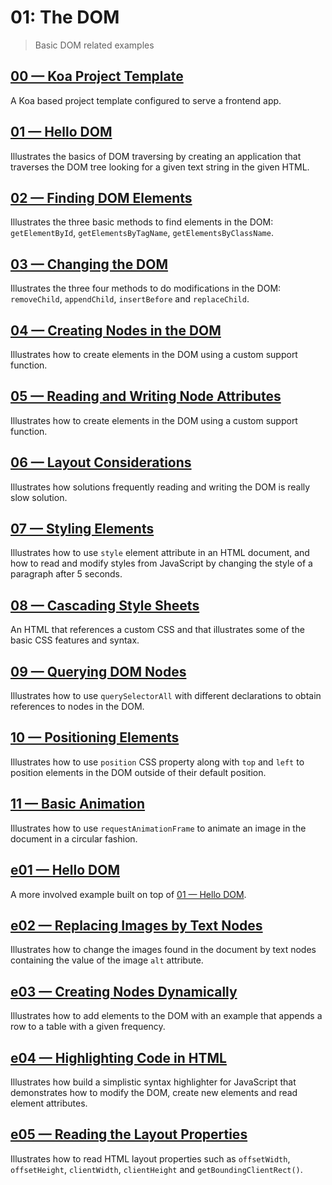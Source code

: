 # 01: The DOM
> Basic DOM related examples

## [00 &mdash; Koa Project Template](./00-prj-template-koa/)
A Koa based project template configured to serve a frontend app.

## [01 &mdash; Hello DOM](./01-hello-dom/)
Illustrates the basics of DOM traversing by creating an application that traverses the DOM tree looking for a given text string in the given HTML.

## [02 &mdash; Finding DOM Elements](./02-finding-dom-elements/)
Illustrates the three basic methods to find elements in the DOM: `getElementById`, `getElementsByTagName`, `getElementsByClassName`.

## [03 &mdash; Changing the DOM](./03-chaning-the-dom/)
Illustrates the three four methods to do modifications in the DOM: `removeChild`, `appendChild`, `insertBefore` and `replaceChild`.

## [04 &mdash; Creating Nodes in the DOM](./04-creating-nodes-in-the-dom/)
Illustrates how to create elements in the DOM using a custom support function.

## [05 &mdash; Reading and Writing Node Attributes](./05-reading-and-writing-node-attribs/)
Illustrates how to create elements in the DOM using a custom support function.

## [06 &mdash; Layout Considerations](./06-layout-considerations/)
Illustrates how solutions frequently reading and writing the DOM is really slow solution.

## [07 &mdash; Styling Elements](./07-styling-elements/)
Illustrates how to use `style` element attribute in an HTML document, and how to read and modify styles from JavaScript by changing the style of a paragraph after 5 seconds.

## [08 &mdash; Cascading Style Sheets](./08-css/)
An HTML that references a custom CSS and that illustrates some of the basic CSS features and syntax.

## [09 &mdash; Querying DOM Nodes](./09-querying-dom-nodes/)
Illustrates how to use `querySelectorAll` with different declarations to obtain references to nodes in the DOM.

## [10 &mdash; Positioning Elements](./10-positioning-elements/)
Illustrates how to use `position` CSS property along with `top` and `left` to position elements in the DOM outside of their default position.

## [11 &mdash; Basic Animation](./11-basic-animation/)
Illustrates how to use `requestAnimationFrame` to animate an image in the document in a circular fashion.

## [e01 &mdash; Hello DOM](./e01-hello-dom/)
A more involved example built on top of [01 &mdash; Hello DOM](./01-hello-dom/).

## [e02 &mdash; Replacing Images by Text Nodes](./e02-replacing-imgs-by-text-nodes/)
Illustrates how to change the images found in the document by text nodes containing the value of the image `alt` attribute.

## [e03 &mdash; Creating Nodes Dynamically](./e03-adding-elements-by-time/)
Illustrates how to add elements to the DOM with an example that appends a row to a table with a given frequency.

## [e04 &mdash; Highlighting Code in HTML](./e04-highlighting-code-in-html/)
Illustrates how build a simplistic syntax highlighter for JavaScript that demonstrates how to modify the DOM, create new elements and read element attributes.

## [e05 &mdash; Reading the Layout Properties](./e05-reading-the-layout-properties/)
Illustrates how to read HTML layout properties such as `offsetWidth`, `offsetHeight`, `clientWidth`, `clientHeight` and `getBoundingClientRect()`.

